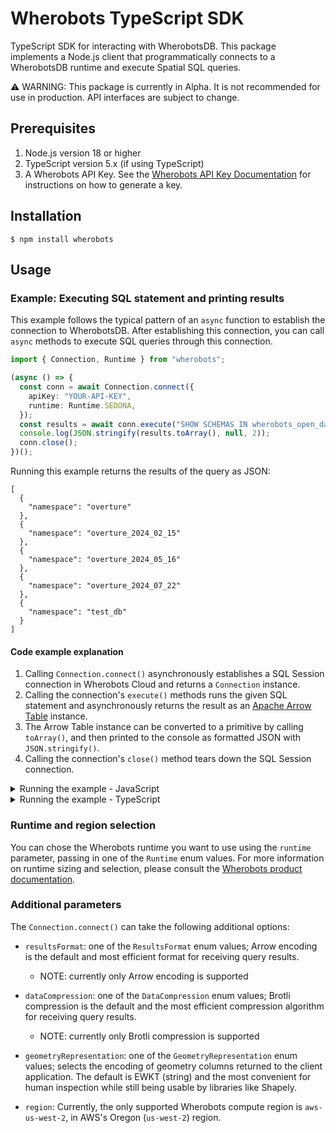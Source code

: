 # Wherobots TypeScript SDK

TypeScript SDK for interacting with WherobotsDB. This package implements a Node.js
client that programmatically connects to a WherobotsDB runtime and execute Spatial SQL queries.

:warning: WARNING: This package is currently in Alpha. It is not recommended for use in production.
API interfaces are subject to change.

## Prerequisites

1. Node.js version 18 or higher
1. TypeScript version 5.x (if using TypeScript)
1. A Wherobots API Key. See the [Wherobots API Key Documentation](https://docs.wherobots.com/latest/get-started/api-keys/)
   for instructions on how to generate a key.

## Installation

```
$ npm install wherobots
```

## Usage

### Example: Executing SQL statement and printing results

This example follows the typical pattern of an `async` function to establish the connection to WherobotsDB.
After establishing this connection, you can call `async` methods to execute SQL queries through this connection.

```ts
import { Connection, Runtime } from "wherobots";

(async () => {
  const conn = await Connection.connect({
    apiKey: "YOUR-API-KEY",
    runtime: Runtime.SEDONA,
  });
  const results = await conn.execute("SHOW SCHEMAS IN wherobots_open_data");
  console.log(JSON.stringify(results.toArray(), null, 2));
  conn.close();
})();
```

Running this example returns the results of the query as JSON:

```
[
  {
    "namespace": "overture"
  },
  {
    "namespace": "overture_2024_02_15"
  },
  {
    "namespace": "overture_2024_05_16"
  },
  {
    "namespace": "overture_2024_07_22"
  },
  {
    "namespace": "test_db"
  }
]
```

#### Code example explanation

1. Calling `Connection.connect()` asynchronously establishes a SQL Session connection
   in Wherobots Cloud and returns a `Connection` instance.
1. Calling the connection's `execute()` methods runs the given SQL statement and
   asynchronously returns the result as an [Apache Arrow Table](https://arrow.apache.org/docs/js/classes/Arrow_dom.Table.html) instance.
1. The Arrow Table instance can be converted to a primitive by calling `toArray()`, and then printed
   to the console as formatted JSON with `JSON.stringify()`.
1. Calling the connection's `close()` method tears down the SQL Session connection.

<details>
  <summary>Running the example - JavaScript</summary>

1. Paste the contents of the above code example into a file called `wherobots-example.js`
1. Run the example with: `node wherobots-example.js`
</details>

<details>
  <summary>Running the example - TypeScript</summary>

1. Paste the contents of the above code example into a file called `wherobots-example.ts`
1. Run the example with: `npx tsx wherobots-example.ts`
</details>

### Runtime and region selection

You can chose the Wherobots runtime you want to use using the `runtime`
parameter, passing in one of the `Runtime` enum values. For more
information on runtime sizing and selection, please consult the
[Wherobots product documentation](https://docs.wherobots.com).

### Additional parameters

The `Connection.connect()` can take the following additional options:

- `resultsFormat`: one of the `ResultsFormat` enum values;
  Arrow encoding is the default and most efficient format for
  receiving query results.

  - NOTE: currently only Arrow encoding is supported

- `dataCompression`: one of the `DataCompression` enum values; Brotli
  compression is the default and the most efficient compression
  algorithm for receiving query results.

  - NOTE: currently only Brotli compression is supported

- `geometryRepresentation`: one of the `GeometryRepresentation` enum
  values; selects the encoding of geometry columns returned to the
  client application. The default is EWKT (string) and the most
  convenient for human inspection while still being usable by
  libraries like Shapely.

- `region`: Currently, the only supported Wherobots compute region is `aws-us-west-2`,
  in AWS's Oregon (`us-west-2`) region.
